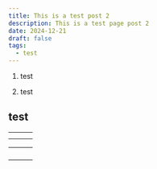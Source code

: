 ```yaml
---
title: This is a test post 2
description: This is a test page post 2
date: 2024-12-21
draft: false
tags:
  - test
---
```

1.  test
    
2.  test
    

## test

|     |     |     |
| --- | --- | --- |
|     |     |     |
|     |     |     |

|     |     |     |
| --- | --- | --- |
|     |     |     |
|     |     |     |
|     |     |     |
|     |     |     |